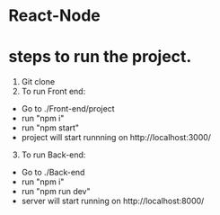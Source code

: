 # React-Node

# steps to run the project.

1. Git clone
2. To run Front end:
  - Go to ./Front-end/project
  - run "npm i"
  - run "npm start"
  - project will start runnning on http://localhost:3000/

3. To run Back-end:
 - Go to ./Back-end
 - run "npm i"
 - run "npm run dev"
 - server will start running on http://localhost:8000/
